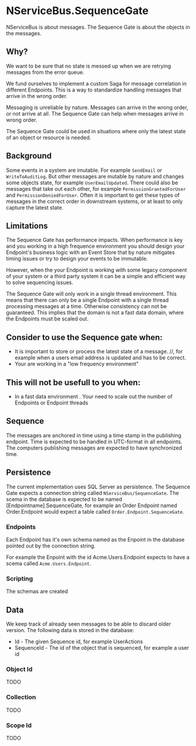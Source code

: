 # NServiceBus.SequenceGate

NServiceBus is about messages. The Sequence Gate is about the objects in the messages.

## Why?

We want to be sure that no state is messed up when we are retrying messages from the error queue.

We fund ourselves to implement a custom Saga for message correlation in different Endpoints. This is a way to standardize handling messages that arrive in the wrong order.

Messaging is unreliable by nature. Messages can arrive in the wrong order, or not arrive at all. The Sequence Gate can help when messages arrive in wrong order.

The Sequence Gate could be used in situations where only the latest state of an object or resource is needed.

## Background

Some events in a system are imutable. For example `SendEmail` or `WriteToAuditLog`. But other messages are mutable by nature and changes some objects state, for example `UserEmailUpdated`. There could also be messages that take out each other, for example `PermissionGrantedForUser` and `PermissionDeniedForUser`. Often it is important to get these types of messages in the correct order in downstream systems, or at least to only capture the latest state.

## Limitations

The Sequence Gate has performance impacts. When performance is key and you working in a high frequence environment you should design your Endpoint's business logic with an Event Store that by nature mitigates timing issues or try to design your events to be immutable.

However, when the your Endpoint is working with some legacy component of your system or a third party system it can be a simple and efficient way to solve sequencing issues. 

The Sequence Gate will only work in a single thread environment. This means that there can only be a single Endpoint with a single thread processing messages at a time. Otherwise consistency can not be guaranteed. This implies that the domain is not a fast data domain, where the Endpoints must be scaled out.

## Consider to use the Sequence gate when:

- It is important to store or process the latest state of a message. //, for example when a users email address is updated and has to be correct.
- Your are working in a "low frequency environment"

## This will not be usefull to you when:

- In a fast data environment
. Your need to scale out the number of Endpoints or Endpoint threads

## Sequence

The messages are anchored in time using a time stamp in the publishing endpoint. Time is expected to be handled in UTC-format in all endpoints. The computers publishing messages are expected to have synchronized time.

## Persistence

The current implementation uses SQL Server as persistence. The Sequence Gate expects a connection string called `NServiceBus/SequenceGate`. The scema in the database is expected to be named [Endpointname].SequenceGate, for example an Order Endpoint named Order.Endpoint would expect a table called `Order.Endpoint.SequenceGate`.

### Endpoints

Each Endpoint has it's own schema named as the Enpoint in the database pointed out by the connection string.

For example the Enpoint with the id Acme.Users.Endpoint expects to have a scema called `Acme.Users.Endpoint`.

### Scripting

The schemas are created 

## Data

We keep track of already seen messages to be able to discard older version. The following data is stored in the database:

* Id - The given Sequence id, for example UserActions
* SequenceId - The id of the object that is sequenced, for example a user id

### Object Id

TODO

### Collection

TODO

### Scope Id

TODO
